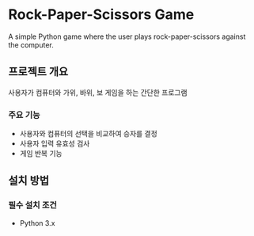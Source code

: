 # Rock-Paper-Scissors Game

A simple Python game where the user plays rock-paper-scissors against the computer.

## 프로젝트 개요

사용자가 컴퓨터와 가위, 바위, 보 게임을 하는 간단한 프로그램

### 주요 기능

- 사용자와 컴퓨터의 선택을 비교하여 승자를 결정
- 사용자 입력 유효성 검사
- 게임 반복 기능

## 설치 방법

### 필수 설치 조건

- Python 3.x